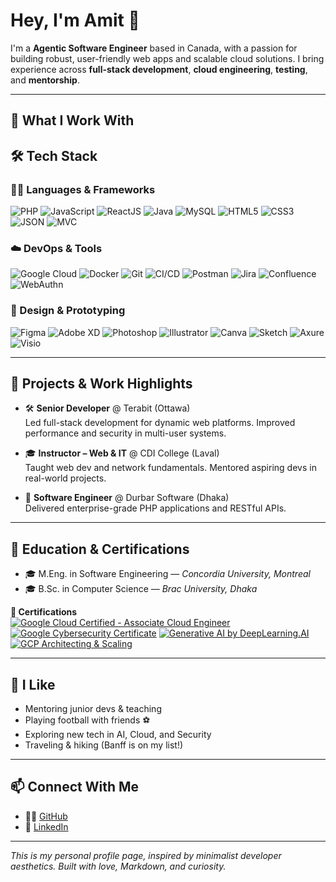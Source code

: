 # Hey, I'm Amit 👋

I'm a **Agentic Software Engineer** based in Canada, with a passion for building robust, user-friendly web apps and scalable cloud solutions. I bring experience across **full-stack development**, **cloud engineering**, **testing**, and **mentorship**.

---

## 🧠 What I Work With

## 🛠️ Tech Stack

### 👨‍💻 Languages & Frameworks
![PHP](https://img.shields.io/badge/PHP-777BB4?style=flat&logo=php&logoColor=white)
![JavaScript](https://img.shields.io/badge/JavaScript-F7DF1E?style=flat&logo=javascript&logoColor=black)
![ReactJS](https://img.shields.io/badge/React-61DAFB?style=flat&logo=react&logoColor=black)
![Java](https://img.shields.io/badge/Java-007396?style=flat&logo=java&logoColor=white)
![MySQL](https://img.shields.io/badge/MySQL-4479A1?style=flat&logo=mysql&logoColor=white)
![HTML5](https://img.shields.io/badge/HTML5-E34F26?style=flat&logo=html5&logoColor=white)
![CSS3](https://img.shields.io/badge/CSS3-1572B6?style=flat&logo=css3&logoColor=white)
![JSON](https://img.shields.io/badge/JSON-000000?style=flat&logo=json&logoColor=white)
![MVC](https://img.shields.io/badge/MVC-00599C?style=flat&logo=code&logoColor=white)

### ☁️ DevOps & Tools
![Google Cloud](https://img.shields.io/badge/Google%20Cloud-4285F4?style=flat&logo=google-cloud&logoColor=white)
![Docker](https://img.shields.io/badge/Docker-2496ED?style=flat&logo=docker&logoColor=white)
![Git](https://img.shields.io/badge/Git-F05032?style=flat&logo=git&logoColor=white)
![CI/CD](https://img.shields.io/badge/CI%2FCD-0A0A0A?style=flat&logo=githubactions&logoColor=white)
![Postman](https://img.shields.io/badge/Postman-FF6C37?style=flat&logo=postman&logoColor=white)
![Jira](https://img.shields.io/badge/Jira-0052CC?style=flat&logo=jira&logoColor=white)
![Confluence](https://img.shields.io/badge/Confluence-172B4D?style=flat&logo=confluence&logoColor=white)
![WebAuthn](https://img.shields.io/badge/WebAuthn-000000?style=flat&logo=webauthn&logoColor=white)

### 🎨 Design & Prototyping
![Figma](https://img.shields.io/badge/Figma-F24E1E?style=flat&logo=figma&logoColor=white)
![Adobe XD](https://img.shields.io/badge/Adobe%20XD-FF61F6?style=flat&logo=adobexd&logoColor=white)
![Photoshop](https://img.shields.io/badge/Photoshop-31A8FF?style=flat&logo=adobephotoshop&logoColor=white)
![Illustrator](https://img.shields.io/badge/Illustrator-FF9A00?style=flat&logo=adobeillustrator&logoColor=white)
![Canva](https://img.shields.io/badge/Canva-00C4CC?style=flat&logo=canva&logoColor=white)
![Sketch](https://img.shields.io/badge/Sketch-F7B500?style=flat&logo=sketch&logoColor=black)
![Axure](https://img.shields.io/badge/Axure-336699?style=flat&logoColor=white)
![Visio](https://img.shields.io/badge/Visio-3955A3?style=flat&logo=microsoftvisio&logoColor=white)


---

## 🚀 Projects & Work Highlights

- 🛠 **Senior Developer** @ Terabit (Ottawa)  
  Led full-stack development for dynamic web platforms. Improved performance and security in multi-user systems.

- 🎓 **Instructor – Web & IT** @ CDI College (Laval)  
  Taught web dev and network fundamentals. Mentored aspiring devs in real-world projects.

- 🧪 **Software Engineer** @ Durbar Software (Dhaka)  
  Delivered enterprise-grade PHP applications and RESTful APIs.

---

## 📘 Education & Certifications

- 🎓 M.Eng. in Software Engineering — *Concordia University, Montreal*
- 🎓 B.Sc. in Computer Science — *Brac University, Dhaka*

**🧠 Certifications**  
[![Google Cloud Certified - Associate Cloud Engineer](https://img.shields.io/badge/Google%20Cloud-Associate%20Cloud%20Engineer-blue?logo=googlecloud)](https://www.credly.com/badges/8aff131e-0d98-4e7e-b15f-573d02d2845d/public_url)  [![Google Cybersecurity Certificate](https://img.shields.io/badge/Google%20Cybersecurity-Professional%20Certificate-blue?logo=googlecloud)](https://www.coursera.org/account/accomplishments/specialization/4VL5H39NLYWD)
[![Generative AI by DeepLearning.AI](https://img.shields.io/badge/Generative%20AI-DeepLearning.AI-yellow?logo=openai)](https://www.coursera.org/account/accomplishments/verify/YJWPBLVDH8TZ)  
[![GCP Architecting & Scaling](https://img.shields.io/badge/Google%20Cloud-Architecting%20%26%20Scaling-lightgrey?logo=googlecloud)](https://www.coursera.org/account/accomplishments/specialization/QW2KJEYZSVHX)



---

## 💬 I Like

- Mentoring junior devs & teaching
- Playing football with friends ⚽
- Exploring new tech in AI, Cloud, and Security
- Traveling & hiking (Banff is on my list!)

---

## 📫 Connect With Me

- 🧑‍💻 [GitHub](https://gist.github.com/deyamitkumar)
- 💼 [LinkedIn](https://linkedin.com/in/amitkrdey/)


---

_This is my personal profile page, inspired by minimalist developer aesthetics. Built with love, Markdown, and curiosity._



